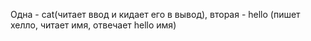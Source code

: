 
Одна - cat(читает ввод и кидает его в вывод), вторая - hello (пишет хелло, читает имя, отвечает hello имя)
